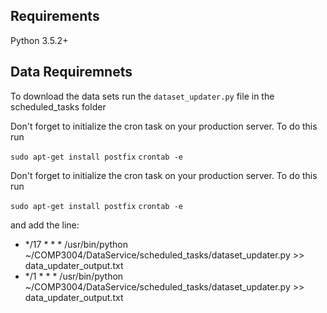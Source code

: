 ## Requirements
Python 3.5.2+

## Data Requiremnets
To download the data sets run the ```dataset_updater.py``` file in the scheduled_tasks folder

Don't forget to initialize the cron task on your production server. To do this run 

`sudo apt-get install postfix`
`crontab -e`

Don't forget to initialize the cron task on your production server. To do this run 

`sudo apt-get install postfix`
`crontab -e`

and add the line:

* */17 * * * /usr/bin/python ~/COMP3004/DataService/scheduled_tasks/dataset_updater.py >> data_updater_output.txt
* */1 * * * /usr/bin/python ~/COMP3004/DataService/scheduled_tasks/dataset_updater.py >> data_updater_output.txt
